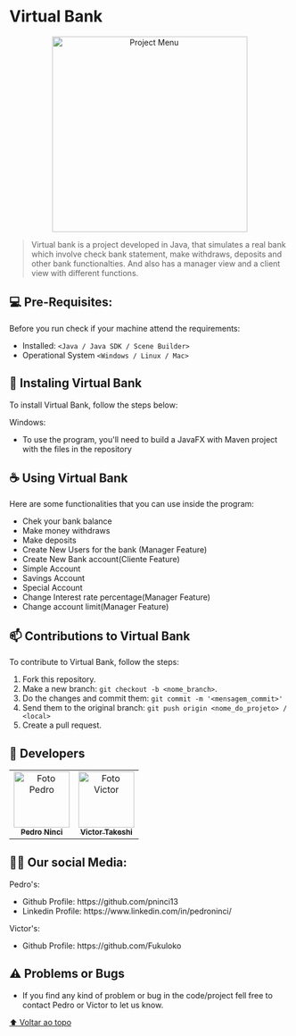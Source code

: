 # Virtual Bank

<p align="center">
  <img src="https://user-images.githubusercontent.com/69252953/138780864-ee92b43d-ab29-4378-b41a-bae8a0fb5b20.png" width="350" title="Project Menu">
</p>

> Virtual bank is a project developed in Java, that simulates a real bank which involve check bank statement, make withdraws, deposits and other bank functionalties. And also has a manager view and a client view with different functions.

## 💻 Pre-Requisites:

Before you run check if your machine attend the requirements:
* Installed: `<Java / Java SDK / Scene Builder>`
* Operational System `<Windows / Linux / Mac>`

## 🚀 Instaling Virtual Bank

To install Virtual Bank, follow the steps below:

Windows:
<ul>
  <li>To use the program, you'll need to build a JavaFX with Maven project with the files in the repository</li>
</ul>

## ☕ Using Virtual Bank
Here are some functionalities that you can use inside the program:

<ul>
  <li>Chek your bank balance</li>
  <li>Make money withdraws</li>
  <li>Make deposits</li>
  <li>Create New Users for the bank (Manager Feature)</li>
  <li>Create New Bank account(Cliente Feature)
        <li>Simple Account</li>
        <li>Savings Account</li>
        <li>Special Account</li>
  </li>
  <li>Change Interest rate percentage(Manager Feature)</li>
  <li>Change account limit(Manager Feature)</li>
</ul>

## 📫 Contributions to Virtual Bank

To contribute to Virtual Bank, follow the steps:

1. Fork this repository.
2. Make a new branch: `git checkout -b <nome_branch>`.
3. Do the changes and commit them: `git commit -m '<mensagem_commit>'`
4. Send them to the original branch: `git push origin <nome_do_projeto> / <local>`
5. Create a pull request.

## 🤝 Developers

<table>
  <tr>
    <td align="center">
      <a href="#">
        <img src="https://user-images.githubusercontent.com/69252953/138782252-7e4198a0-393c-43b6-b1a7-10e38619b9cb.png" width="100px;" alt="Foto Pedro"/><br>
        <sub>
          <b>Pedro Ninci</b>
        </sub>
      </a>
    </td>
    <td align="center">
      <a href="#">
        <img src="https://user-images.githubusercontent.com/69252953/138793538-7c62d00b-640e-4907-9515-dc283fe8700b.png" width="100px;" alt="Foto Victor"/><br>
        <sub>
          <b>Victor Takeshi</b>
        </sub>
      </a>
    </td>
  </tr>
</table>

## 👋🏻 Our social Media:
Pedro's:
<ul>
  <li>Github Profile: https://github.com/pninci13</li>
  <li>Linkedin Profile: https://www.linkedin.com/in/pedroninci/</li>
</ul>

Victor's:
<ul>
  <li>Github Profile: https://github.com/Fukuloko</li>
</ul>


## ⚠️ Problems or Bugs<br>

<ul>
  <li>If you find any kind of problem or bug in the code/project fell free to contact Pedro or Victor to let us know.</li>
</ul>

[⬆ Voltar ao topo](#bankProject)<br>



